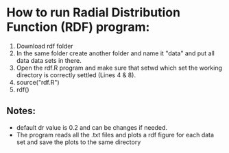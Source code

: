 # How to run Radial Distribution Function (RDF) program:

1. Download rdf folder
2. In the same folder create another folder and name it "data" and put all data data sets in there.
3. Open the rdf.R program and make sure that setwd which set the working directory is correctly settled (Lines 4 & 8). 
4. source("rdf.R")
5. rdf()

## Notes: 

- default dr value is 0.2 and can be changes if needed.
- The program reads all the .txt files and plots a rdf figure for each data set and save the plots to the same directory


